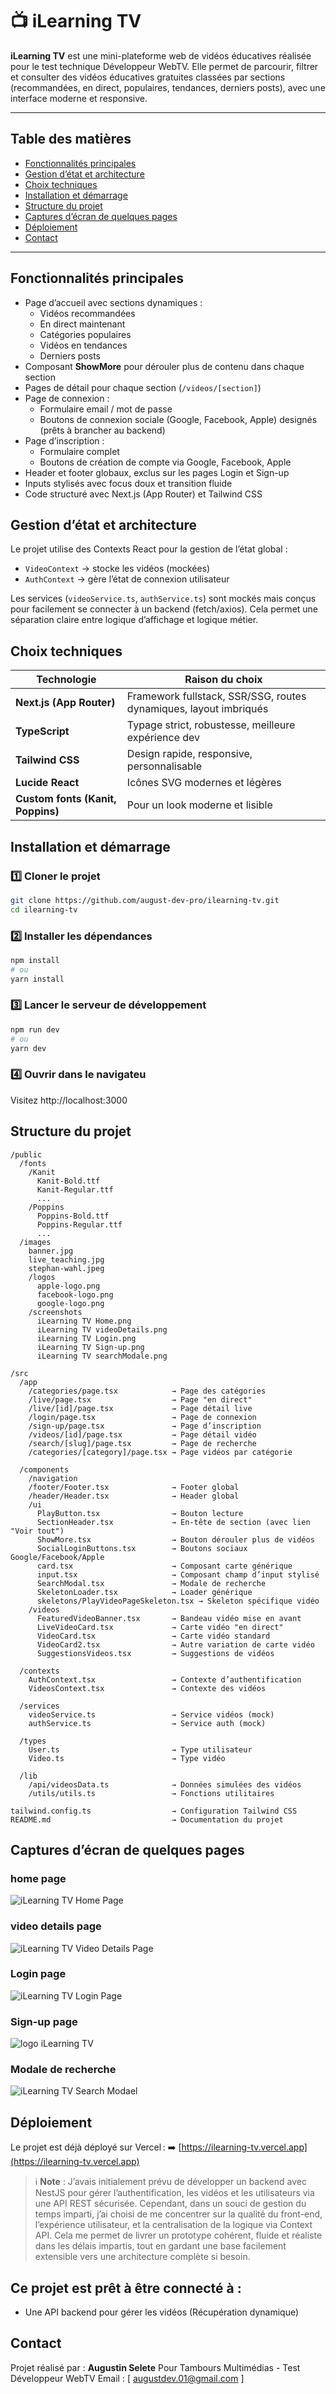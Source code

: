 # 📺 iLearning TV

**iLearning TV** est une mini-plateforme web de vidéos éducatives réalisée pour le test technique Développeur WebTV.
Elle permet de parcourir, filtrer et consulter des vidéos éducatives gratuites classées par sections (recommandées, en direct, populaires, tendances, derniers posts), avec une interface moderne et responsive.

---

## Table des matières

- [Fonctionnalités principales](#fonctionnalités-principales)
- [Gestion d’état et architecture](#gestion-détat-et-architecture)
- [Choix techniques](#choix-techniques)
- [Installation et démarrage](#installation-et-démarrage)
- [Structure du projet](#structure-du-projet)
- [Captures d’écran de quelques pages](#captures-décran-de-quelques-pages)
- [Déploiement](#déploiement)
- [Contact](#contact)

---

## Fonctionnalités principales

- Page d’accueil avec sections dynamiques :
  - Vidéos recommandées
  - En direct maintenant
  - Catégories populaires
  - Vidéos en tendances
  - Derniers posts
- Composant **ShowMore** pour dérouler plus de contenu dans chaque section
- Pages de détail pour chaque section (`/videos/[section]`)
- Page de connexion :
  - Formulaire email / mot de passe
  - Boutons de connexion sociale (Google, Facebook, Apple) designés (prêts à brancher au backend)
- Page d’inscription :
  - Formulaire complet
  - Boutons de création de compte via Google, Facebook, Apple
- Header et footer globaux, exclus sur les pages Login et Sign-up
- Inputs stylisés avec focus doux et transition fluide
- Code structuré avec Next.js (App Router) et Tailwind CSS

## Gestion d’état et architecture

Le projet utilise des Contexts React pour la gestion de l’état global :

- `VideoContext` → stocke les vidéos (mockées)
- `AuthContext` → gère l’état de connexion utilisateur

Les services (`videoService.ts`, `authService.ts`) sont mockés mais conçus pour facilement se connecter à un backend (fetch/axios).
Cela permet une séparation claire entre logique d’affichage et logique métier.

## Choix techniques

| Technologie                       | Raison du choix                                                   |
| --------------------------------- | ----------------------------------------------------------------- |
| **Next.js (App Router)**          | Framework fullstack, SSR/SSG, routes dynamiques, layout imbriqués |
| **TypeScript**                    | Typage strict, robustesse, meilleure expérience dev               |
| **Tailwind CSS**                  | Design rapide, responsive, personnalisable                        |
| **Lucide React**                  | Icônes SVG modernes et légères                                    |
| **Custom fonts (Kanit, Poppins)** | Pour un look moderne et lisible                                   |

## Installation et démarrage

### 1️⃣ Cloner le projet

```bash
git clone https://github.com/august-dev-pro/ilearning-tv.git
cd ilearning-tv
```

### 2️⃣ Installer les dépendances

```bash
npm install
# ou
yarn install
```

### 3️⃣ Lancer le serveur de développement

```bash
npm run dev
# ou
yarn dev
```

### 4️⃣ Ouvrir dans le navigateu

Visitez http://localhost:3000

## Structure du projet

    /public
      /fonts
        /Kanit
          Kanit-Bold.ttf
          Kanit-Regular.ttf
          ...
        /Poppins
          Poppins-Bold.ttf
          Poppins-Regular.ttf
          ...
      /images
        banner.jpg
        live_teaching.jpg
        stephan-wahl.jpeg
        /logos
          apple-logo.png
          facebook-logo.png
          google-logo.png
        /screenshots
          iLearning TV Home.png
          iLearning TV videoDetails.png
          iLearning TV Login.png
          iLearning TV Sign-up.png
          iLearning TV searchModale.png

    /src
      /app
        /categories/page.tsx            → Page des catégories
        /live/page.tsx                  → Page "en direct"
        /live/[id]/page.tsx             → Page détail live
        /login/page.tsx                 → Page de connexion
        /sign-up/page.tsx               → Page d’inscription
        /videos/[id]/page.tsx           → Page détail vidéo
        /search/[slug]/page.tsx         → Page de recherche
        /categories/[category]/page.tsx → Page vidéos par catégorie

      /components
        /navigation
        /footer/Footer.tsx              → Footer global
        /header/Header.tsx              → Header global
        /ui
          PlayButton.tsx                → Bouton lecture
          SectionHeader.tsx             → En-tête de section (avec lien "Voir tout")
          ShowMore.tsx                  → Bouton dérouler plus de vidéos
          SocialLoginButtons.tsx        → Boutons sociaux Google/Facebook/Apple
          card.tsx                      → Composant carte générique
          input.tsx                     → Composant champ d’input stylisé
          SearchModal.tsx               → Modale de recherche
          SkeletonLoader.tsx            → Loader générique
          skeletons/PlayVideoPageSkeleton.tsx → Skeleton spécifique vidéo
        /videos
          FeaturedVideoBanner.tsx       → Bandeau vidéo mise en avant
          LiveVideoCard.tsx             → Carte vidéo "en direct"
          VideoCard.tsx                 → Carte vidéo standard
          VideoCard2.tsx                → Autre variation de carte vidéo
          SuggestionsVideos.tsx         → Suggestions de vidéos

      /contexts
        AuthContext.tsx                 → Contexte d’authentification
        VideosContext.tsx               → Contexte des vidéos

      /services
        videoService.ts                 → Service vidéos (mock)
        authService.ts                  → Service auth (mock)

      /types
        User.ts                         → Type utilisateur
        Video.ts                        → Type vidéo

      /lib
        /api/videosData.ts              → Données simulées des vidéos
        /utils/utils.ts                 → Fonctions utilitaires

    tailwind.config.ts                  → Configuration Tailwind CSS
    README.md                           → Documentation du projet

## Captures d’écran de quelques pages

### home page

![iLearning TV Home Page](./public/images/screenshots/iLearning%20TV%20Home.png)

### video details page

![iLearning TV Video Details Page](./public/images/screenshots/iLearning%20TV%20videoDetails.png)

### Login page

![iLearning TV Login Page](./public/images/screenshots/iLearning%20TV%20Login.png)

### Sign-up page

![logo iLearning TV](./public/images/screenshots/iLearning%20TV%20Sign-up.png)

### Modale de recherche

![iLearning TV Search Modael](./public/images/screenshots/iLearning%20TV%20searchModale.png)

## Déploiement

Le projet est déjà déployé sur Vercel :
➡️ [https://ilearning-tv.vercel.app](https://ilearning-tv.vercel.app)

> ℹ️ **Note** : J’avais initialement prévu de développer un backend avec NestJS pour gérer l’authentification, les vidéos et les utilisateurs via une API REST sécurisée.
> Cependant, dans un souci de gestion du temps imparti, j’ai choisi de me concentrer sur la qualité du front-end, l’expérience utilisateur, et la centralisation de la logique via Context API.
> Cela me permet de livrer un prototype cohérent, fluide et réaliste dans les délais impartis, tout en gardant une base facilement extensible vers une architecture complète si besoin.

## Ce projet est prêt à être connecté à :

- Une API backend pour gérer les vidéos (Récupération dynamique)

## Contact

Projet réalisé par : **Augustin Selete**
Pour Tambours Multimédias - Test Développeur WebTV
Email : [ augustdev.01@gmail.com ]
